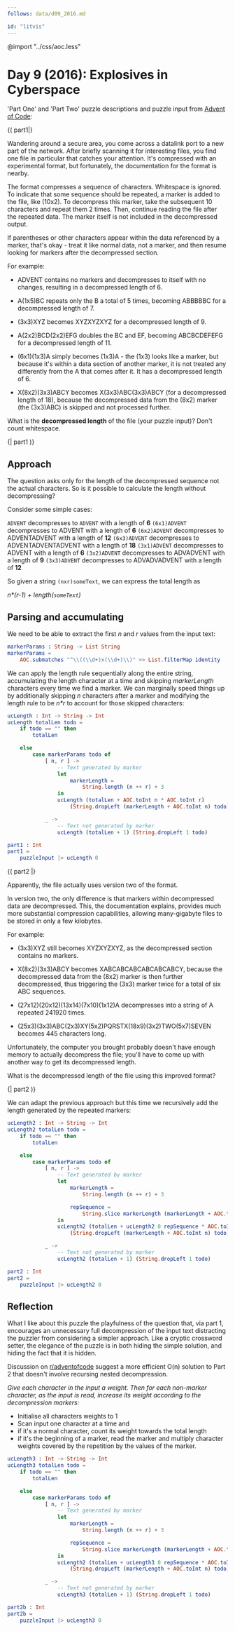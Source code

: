 ```yaml
---
follows: data/d09_2016.md

id: "litvis"
---
```


@import "../css/aoc.less"

# Day 9 (2016): Explosives in Cyberspace

'Part One' and 'Part Two' puzzle descriptions and puzzle input from [Advent of Code](https://adventofcode.com/2016/day/9):

{( part1|}

Wandering around a secure area, you come across a datalink port to a new part of the network.
After briefly scanning it for interesting files, you find one file in particular that catches your attention.
It's compressed with an experimental format, but fortunately, the documentation for the format is nearby.

The format compresses a sequence of characters.
Whitespace is ignored.
To indicate that some sequence should be repeated, a marker is added to the file, like (10x2).
To decompress this marker, take the subsequent 10 characters and repeat them 2 times.
Then, continue reading the file after the repeated data.
The marker itself is not included in the decompressed output.

If parentheses or other characters appear within the data referenced by a marker, that's okay - treat it like normal data, not a marker, and then resume looking for markers after the decompressed section.

For example:

- ADVENT contains no markers and decompresses to itself with no changes, resulting in a decompressed length of 6.

- A(1x5)BC repeats only the B a total of 5 times, becoming ABBBBBC for a decompressed length of 7.

- (3x3)XYZ becomes XYZXYZXYZ for a decompressed length of 9.

- A(2x2)BCD(2x2)EFG doubles the BC and EF, becoming ABCBCDEFEFG for a decompressed length of 11.

- (6x1)(1x3)A simply becomes (1x3)A - the (1x3) looks like a marker, but because it's within a data section of another marker, it is not treated any differently from the A that comes after it. It has a decompressed length of 6.

- X(8x2)(3x3)ABCY becomes X(3x3)ABC(3x3)ABCY (for a decompressed length of 18), because the decompressed data from the (8x2) marker (the (3x3)ABC) is skipped and not processed further.

What is the **decompressed length** of the file (your puzzle input)?
Don't count whitespace.

{| part1 )}

## Approach

The question asks only for the length of the decompressed sequence not the actual characters. So is it possible to calculate the length without decompressing?

Consider some simple cases:

`ADVENT` decompresses to `ADVENT` with a length of **6**
`(6x1)ADVENT` decompresses to ADVENT with a length of **6**
`(6x2)ADVENT` decompresses to ADVENTADVENT with a length of **12**
`(6x3)ADVENT` decompresses to ADVENTADVENTADVENT with a length of **18**
`(3x1)ADVENT` decompresses to ADVENT with a length of **6**
`(3x2)ADVENT` decompresses to ADVADVENT with a length of **9**
`(3x3)ADVENT` decompresses to ADVADVADVENT with a length of **12**

So given a string `(nxr)someText`, we can express the total length as

_n\*(r-1) + length(`someText`)_

## Parsing and accumulating

We need to be able to extract the first _n_ and _r_ values from the input text:

```elm {l}
markerParams : String -> List String
markerParams =
    AOC.submatches "^\\((\\d+)x(\\d+)\\)" >> List.filterMap identity
```

We can apply the length rule sequentially along the entire string, accumulating the length character at a time and skipping _markerLength_ characters every time we find a marker. We can marginally speed things up by additionally skipping _n_ characters after a marker and modifying the length rule to be _n\*r_ to account for those skipped characters:

```elm {l}
ucLength : Int -> String -> Int
ucLength totalLen todo =
    if todo == "" then
        totalLen

    else
        case markerParams todo of
            [ n, r ] ->
                -- Text generated by marker
                let
                    markerLength =
                        String.length (n ++ r) + 3
                in
                ucLength (totalLen + AOC.toInt n * AOC.toInt r)
                    (String.dropLeft (markerLength + AOC.toInt n) todo)

            _ ->
                -- Text not generated by marker
                ucLength (totalLen + 1) (String.dropLeft 1 todo)
```

```elm {l r}
part1 : Int
part1 =
    puzzleInput |> ucLength 0
```

{( part2 |}

Apparently, the file actually uses version two of the format.

In version two, the only difference is that markers within decompressed data are decompressed.
This, the documentation explains, provides much more substantial compression capabilities, allowing many-gigabyte files to be stored in only a few kilobytes.

For example:

- (3x3)XYZ still becomes XYZXYZXYZ, as the decompressed section contains no markers.

- X(8x2)(3x3)ABCY becomes XABCABCABCABCABCABCY, because the decompressed data from the (8x2) marker is then further decompressed, thus triggering the (3x3) marker twice for a total of six ABC sequences.

- (27x12)(20x12)(13x14)(7x10)(1x12)A decompresses into a string of A repeated 241920 times.

- (25x3)(3x3)ABC(2x3)XY(5x2)PQRSTX(18x9)(3x2)TWO(5x7)SEVEN becomes 445 characters long.

Unfortunately, the computer you brought probably doesn't have enough memory to actually decompress the file; you'll have to come up with another way to get its decompressed length.

What is the decompressed length of the file using this improved format?

{| part2 )}

We can adapt the previous approach but this time we recursively add the length generated by the repeated markers:

```elm {l}
ucLength2 : Int -> String -> Int
ucLength2 totalLen todo =
    if todo == "" then
        totalLen

    else
        case markerParams todo of
            [ n, r ] ->
                -- Text generated by marker
                let
                    markerLength =
                        String.length (n ++ r) + 3

                    repSequence =
                        String.slice markerLength (markerLength + AOC.toInt n) todo
                in
                ucLength2 (totalLen + ucLength2 0 repSequence * AOC.toInt r)
                    (String.dropLeft (markerLength + AOC.toInt n) todo)

            _ ->
                -- Text not generated by marker
                ucLength2 (totalLen + 1) (String.dropLeft 1 todo)
```

```elm {l r}
part2 : Int
part2 =
    puzzleInput |> ucLength2 0
```

## Reflection

What I like about this puzzle the playfulness of the question that, via part 1, encourages an unnecessary full decompression of the input text distracting the puzzler from considering a simpler approach. Like a cryptic crossword setter, the elegance of the puzzle is in both hiding the simple solution, and hiding the fact that it is hidden.

Discussion on [r/adventofcode](https://www.reddit.com/r/adventofcode/comments/5hbygy/2016_day_9_solutions/) suggest a more efficient O(n) solution to Part 2 that doesn't involve recursing nested decompression.

_Give each character in the input a weight. Then for each non-marker character, as the input is read, increase its weight according to the decompression markers:_

- Initialise all characters weights to 1
- Scan input one character at a time and
- if it's a normal character, count its weight towards the total length
- if it's the beginning of a marker, read the marker and multiply character weights covered by the repetition by the values of the marker.

```elm {l}
ucLength3 : Int -> String -> Int
ucLength3 totalLen todo =
    if todo == "" then
        totalLen

    else
        case markerParams todo of
            [ n, r ] ->
                -- Text generated by marker
                let
                    markerLength =
                        String.length (n ++ r) + 3

                    repSequence =
                        String.slice markerLength (markerLength + AOC.toInt n) todo
                in
                ucLength2 (totalLen + ucLength3 0 repSequence * AOC.toInt r)
                    (String.dropLeft (markerLength + AOC.toInt n) todo)

            _ ->
                -- Text not generated by marker
                ucLength3 (totalLen + 1) (String.dropLeft 1 todo)
```

```elm {l r}
part2b : Int
part2b =
    puzzleInput |> ucLength3 0
```
